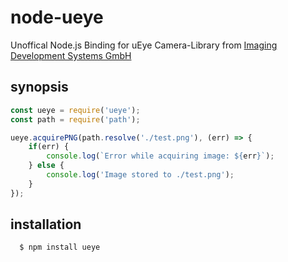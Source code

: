 node-ueye
=========
Unoffical Node.js Binding for uEye Camera-Library from [Imaging Development Systems GmbH](https://de.ids-imaging.com/home.html)

synopsis
--------

``` js
const ueye = require('ueye');
const path = require('path');

ueye.acquirePNG(path.resolve('./test.png'), (err) => {
    if(err) {
        console.log(`Error while acquiring image: ${err}`);
    } else {
        console.log('Image stored to ./test.png');
    }
});
```

installation
------------

``` bash
  $ npm install ueye
```
